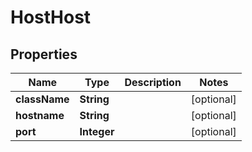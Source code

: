 

# HostHost


## Properties

| Name | Type | Description | Notes |
|------------ | ------------- | ------------- | -------------|
|**className** | **String** |  |  [optional] |
|**hostname** | **String** |  |  [optional] |
|**port** | **Integer** |  |  [optional] |



